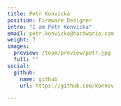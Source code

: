 ```yaml
---
title: Petr Konvicka
position: Firmware Designer
intro: "I am Petr Konvicka"
email: petr.konvicka@hardwario.com
weight: 7
images:
  preview: /team/preview/petr.jpg
  full: ""
social:
  github:
    name: github
    url: https://github.com/konnev

---
```


